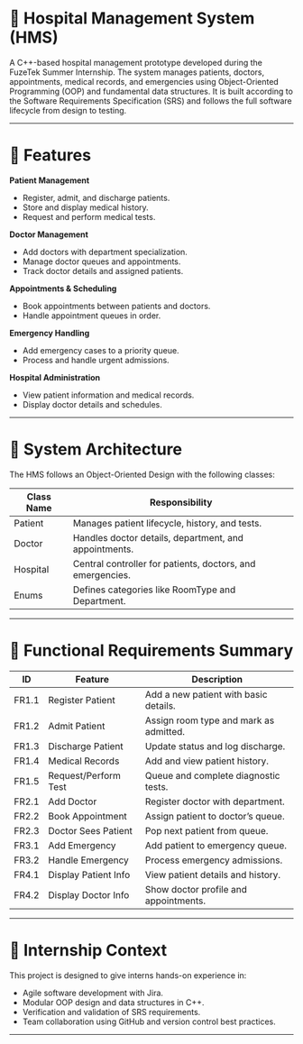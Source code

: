 # 🏥 Hospital Management System (HMS)

A C++-based hospital management prototype developed during the FuzeTek Summer Internship.  The system manages patients, doctors, appointments, medical records, and emergencies using Object-Oriented Programming (OOP) and fundamental data structures. It is built according to the Software Requirements Specification (SRS) and follows the full software lifecycle from design to testing.

---

# 🚀 Features

**Patient Management**

- Register, admit, and discharge patients.
- Store and display medical history.
- Request and perform medical tests.

**Doctor Management**

- Add doctors with department specialization.
- Manage doctor queues and appointments.
- Track doctor details and assigned patients.

**Appointments & Scheduling**

- Book appointments between patients and doctors.
- Handle appointment queues in order.

**Emergency Handling**

- Add emergency cases to a priority queue.
- Process and handle urgent admissions.

**Hospital Administration**

- View patient information and medical records.
- Display doctor details and schedules.

---

# 📂 System Architecture

The HMS follows an Object-Oriented Design with the following classes:

| Class Name | Responsibility |
|------------|----------------|
| Patient    | Manages patient lifecycle, history, and tests. |
| Doctor     | Handles doctor details, department, and appointments. |
| Hospital   | Central controller for patients, doctors, and emergencies. |
| Enums      | Defines categories like RoomType and Department. |

---

# 📌 Functional Requirements Summary

| ID     | Feature             | Description |
|--------|-------------------|-------------|
| FR1.1  | Register Patient    | Add a new patient with basic details. |
| FR1.2  | Admit Patient       | Assign room type and mark as admitted. |
| FR1.3  | Discharge Patient   | Update status and log discharge. |
| FR1.4  | Medical Records     | Add and view patient history. |
| FR1.5  | Request/Perform Test | Queue and complete diagnostic tests. |
| FR2.1  | Add Doctor          | Register doctor with department. |
| FR2.2  | Book Appointment    | Assign patient to doctor’s queue. |
| FR2.3  | Doctor Sees Patient | Pop next patient from queue. |
| FR3.1  | Add Emergency       | Add patient to emergency queue. |
| FR3.2  | Handle Emergency    | Process emergency admissions. |
| FR4.1  | Display Patient Info | View patient details and history. |
| FR4.2  | Display Doctor Info  | Show doctor profile and appointments. |

---

# 🎯 Internship Context

This project is designed to give interns hands-on experience in:

- Agile software development with Jira.
- Modular OOP design and data structures in C++.
- Verification and validation of SRS requirements.
- Team collaboration using GitHub and version control best practices.

---
